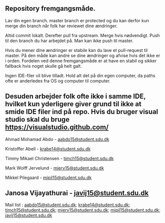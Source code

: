 Repository fremgangsmåde.
---
Lav din egen branch. master branch er protected og du kan derfor kun merge din branch når folk har reviewet dine ændringer.

Altid commit lokalt. Derefter pull fra upstream. Merge hvis nødvendigt. Push til den branch du har arbejdet på. Man kan ikke push til master.

Hvis du mener dine ændringer er stabile kan du lave et pull-request til master. På den måde kan andre se dine ændringer og afvise hvis det ikke er i orden. Fordelen ved denne fremgangsmåde er at have en stabil og sikker fallback hvis noget skulle gå helt galt.

Ingen IDE-filer vil blive tilladt. Hold alt det på din egen computer, da paths ofte er anderledes fra OS og computer til computer.

Desuden arbejder folk ofte ikke i samme IDE, hvilket kun yderligere giver grund til ikke at smide IDE filer ind på repo.
Hvis du bruger visual studio skal du bruge https://visualstudio.github.com/
---
Ahmad Mohamad Abdo - aabdo15@student.sdu.dk

Kristoffer Abell - krabe14@student.sdu.dk

Timmy Mikael Christensen - timch15@student.sdu.dk

Mark Wolff Jervelund - mjerv15@student.sdu.dk

Mikkel Pilegaard - mipil15@student.sdu.dk

Janosa Vijayathurai - javij15@student.sdu.dk
---
Mail list : aabdo15@student.sdu.dk; krabe14@student.sdu.dk; timch15@student.sdu.dk; mjerv15@student.sdu.dk; mipil15@student.sdu.dk; javij15@student.sdu.dk
